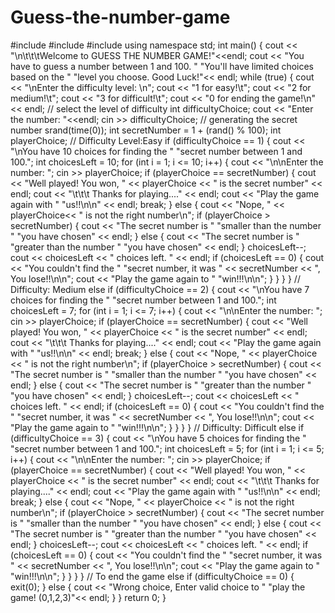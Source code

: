 # Guess-the-number-game
#include <cstdlib>
#include <ctime>
#include <iostream>
using namespace std;
int main()
{
    cout << "\n\t\t\tWelcome to GUESS THE NUMBER GAME!"<<endl;
    cout << "You have to guess a number between 1 and 100. "
            "You'll have limited choices based on the "
            "level you choose. Good Luck!"<< endl;
    while (true) 
	{
        cout << "\nEnter the difficulty level: \n";
        cout << "1 for easy!\t";
        cout << "2 for medium!\t";
        cout << "3 for difficult!\t";
        cout << "0 for ending the game!\n" << endl;
        // select the level of difficulty
        int difficultyChoice;
        cout << "Enter the number: "<<endl;
        cin >> difficultyChoice;
        // generating the secret number
        srand(time(0));
        int secretNumber = 1 + (rand() % 100);
        int playerChoice;
        // Difficulty Level:Easy
        if (difficultyChoice == 1) {
            cout << "\nYou have 10 choices for finding the "
                    "secret number between 1 and 100.";
            int choicesLeft = 10;
            for (int i = 1; i <= 10; i++) 
			{
                cout << "\n\nEnter the number: ";
                cin >> playerChoice;
                if (playerChoice == secretNumber) 
				{
                    cout << "Well played! You won, "
                         << playerChoice
                         << " is the secret number" << endl;
                    cout << "\t\t\t Thanks for playing...."
                         << endl;
                    cout << "Play the game again with "
                            "us!!\n\n"
                         << endl;
                    break;
                }
                else 
				{
                    cout << "Nope, " << playerChoice<< " is not the right number\n";
                    if (playerChoice > secretNumber) 
					{
                        cout << "The secret number is "
                                "smaller than the number "
                                "you have chosen"
                             << endl;
                    }
                    else
				   {
                        cout << "The secret number is "
                                "greater than the number "
                                "you have chosen"
                             << endl;
                    }
                    choicesLeft--;
                    cout << choicesLeft << " choices left. "
                         << endl;
                    if (choicesLeft == 0) 
					{
                        cout << "You couldn't find the "
                                "secret number, it was "
                             << secretNumber
                             << ", You lose!!\n\n";
                        cout << "Play the game again to "
                                "win!!!\n\n";
                    }
                }
            }
        }
        // Difficulty: Medium
        else if (difficultyChoice == 2) 
		{
            cout << "\nYou have 7 choices for finding the "
                    "secret number between 1 and 100.";
            int choicesLeft = 7;
            for (int i = 1; i <= 7; i++)
			 {
                cout << "\n\nEnter the number: ";
                cin >> playerChoice;
                if (playerChoice == secretNumber)
				 {
                    cout << "Well played! You won, "
                         << playerChoice
                         << " is the secret number" << endl;
                    cout << "\t\t\t Thanks for playing...."
                         << endl;
                    cout << "Play the game again with "
                            "us!!\n\n"
                         << endl;
                    break;
                }
                else {
                    cout << "Nope, " << playerChoice
                         << " is not the right number\n";
                    if (playerChoice > secretNumber)
					 {
                        cout << "The secret number is "
                                "smaller than the number "
                                "you have chosen"
                             << endl;
                    }
                    else {
                        cout << "The secret number is "
                                "greater than the number "
                                "you have chosen"
                             << endl;
                    }
                    choicesLeft--;
                    cout << choicesLeft << " choices left. "
                         << endl;
                    if (choicesLeft == 0) {
                        cout << "You couldn't find the "
                                "secret number, it was "
                             << secretNumber
                             << ", You lose!!\n\n";
                        cout << "Play the game again to "
                                "win!!!\n\n";
                    }
                }
            }
        }
        // Difficulty: Difficult
        else if (difficultyChoice == 3) 
		{
            cout << "\nYou have 5 choices for finding the "
                    "secret number between 1 and 100.";
            int choicesLeft = 5;
            for (int i = 1; i <= 5; i++)
			 {
                cout << "\n\nEnter the number: ";
                cin >> playerChoice;
                if (playerChoice == secretNumber) 
				{
                    cout << "Well played! You won, "
                         << playerChoice
                         << " is the secret number" << endl;
                    cout << "\t\t\t Thanks for playing...."
                         << endl;
                    cout << "Play the game again with "
                            "us!!\n\n"
                         << endl;
                    break;
                }
                else
			    {
                    cout << "Nope, " << playerChoice
                         << " is not the right number\n";
                    if (playerChoice > secretNumber)
					{
                        cout << "The secret number is "
                                "smaller than the number "
                                "you have chosen"
                             << endl;
                    }
                    else
					{
                        cout << "The secret number is "
                                "greater than the number "
                                "you have chosen"
                             << endl;
                    }
                    choicesLeft--;
                    cout << choicesLeft << " choices left. "
                         << endl;
                    if (choicesLeft == 0) 
					{
                        cout << "You couldn't find the "
                                "secret number, it was "
                             << secretNumber
                             << ", You lose!!\n\n";
                        cout << "Play the game again to "
                                "win!!!\n\n";
                    }
                }
            }
        }
        // To end the game
        else if (difficultyChoice == 0)
		{
            exit(0);
        }
        else
		{
            cout << "Wrong choice, Enter valid choice to "
                    "play the game! (0,1,2,3)"<< endl;
        }
    }
    return 0;
}
